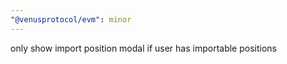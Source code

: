 ```yaml
---
"@venusprotocol/evm": minor
---
```


only show import position modal if user has importable positions
